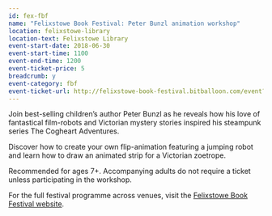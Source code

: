 ```yaml
---
id: fex-fbf
name: "Felixstowe Book Festival: Peter Bunzl animation workshop"
location: felixstowe-library
location-text: Felixstowe Library
event-start-date: 2018-06-30
event-start-time: 1100
event-end-time: 1200
event-ticket-price: 5
breadcrumb: y
event-category: fbf
event-ticket-url: http://felixstowe-book-festival.bitballoon.com/event?event=149937
---
```


Join best-selling children’s author Peter Bunzl as he reveals how his love of fantastical film-robots and Victorian mystery stories inspired his steampunk series The Cogheart Adventures.

Discover how to create your own flip-animation featuring a jumping robot and learn how to draw an animated strip for a Victorian zoetrope.

Recommended for ages 7+. Accompanying adults do not require a ticket unless participating in the workshop.

For the full festival programme across venues, visit the [Felixstowe Book Festival website](https://felixstowebookfestival.co.uk/).
